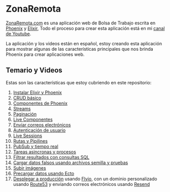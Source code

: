 # ZonaRemota

[ZonaRemota.com](https://ZonaRemota.com) es una aplicación web de Bolsa de Trabajo escrita en [Phoenix](https://phoenixframework.org) y [Elixir](https://elixir-lang.org), Todo el proceso para crear esta aplicación está en mi [canal de Youtube](https://www.youtube.com/@joselodev).

La aplicación y los videos están en español, estoy creando esta aplicación para mostrar algunas de las características principales que nos brinda Phoenix para crear aplicaciones web.

## Temario y Videos

Estas son las características que estoy cubriendo en este repositorio:

 1. [Instalar Elixir y Phoenix](https://youtu.be/cWyYmW7aM1M)
 2. [CRUD básico](https://youtu.be/ADh8tKTD5qU)
 3. [Componentes de Phoenix](https://youtu.be/hTGrvcE2yzk)
 4. [Streams](https://youtu.be/GBkPkatF-T4)
 5. [Paginación](https://youtu.be/ttKKWBMUmgk)
 6. [Live Componentes](https://youtu.be/V5jtf4sAAfE)
 7. [Enviar correos electrónicos](https://youtu.be/WvieKQH2eIQ)
 8. [Autenticación de usuario](https://youtu.be/eKugQyoF-IE)
 9. [Live Sessions](https://youtu.be/4oyU7vXzD3w)
 10. [Rutas y Pipilines](https://youtu.be/hOBc1-lyjWs)
 11. [PubSub y tiempo real](https://youtu.be/9NDLps4GZFI)
 12. [Tareas asincronas y procesos](https://youtu.be/CR8fuWMEB14)
 13. [Filtrar resultados con consultas SQL](https://youtu.be/nj5jLEX1F4Q)
 14. [Cargar datos falsos usando archivos semilla y pruebas](https://youtu.be/qNBMbILef3Q)
 15. [Subir imágenes](https://youtu.be/VGpxKj7pjOQ)
 16. [Precargar datos usando Ecto](https://youtu.be/AyAZRhXXwew)
 17. [Desplegar a producción](https://youtu.be/D-qVyvQUUIU) usando [Flyio](https://fly.io/), con un dominio personalizado usando [Route53](https://aws.amazon.com/route53/) y enviando correos electrónicos usando [Resend]( https://resend.com/)

